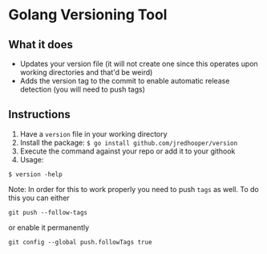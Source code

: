 # Golang Versioning Tool

## What it does

- Updates your version file (it will not create one since this operates upon working directories and that'd be weird)
- Adds the version tag to the commit to enable automatic release detection (you will need to push tags)

## Instructions

1. Have a `version` file in your working directory
2. Install the package: `$ go install github.com/jredhooper/version`
3. Execute the command against your repo or add it to your githook
4. Usage:
```
$ version -help
```

Note: In order for this to work properly you need to push `tags` as well. To do this you can either

`git push --follow-tags`

or enable it permanently

`git config --global push.followTags true`
